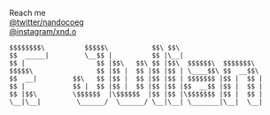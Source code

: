 Reach me <br />
[@twitter/nandocoeg](https://www.twitter.com/nandocoeg/) <br />
[@instagram/xnd.o](https://www.instagram.com/xnd.o/)  
```
$$$$$$$$\          $$$$$\           $$\ $$\                     
$$  _____|         \__$$ |          $$ |\__|                    
$$ |                  $$ |$$\   $$\ $$ |$$\  $$$$$$\  $$$$$$$\  
$$$$$\                $$ |$$ |  $$ |$$ |$$ | \____$$\ $$  __$$\ 
$$  __|         $$\   $$ |$$ |  $$ |$$ |$$ | $$$$$$$ |$$ |  $$ |
$$ |            $$ |  $$ |$$ |  $$ |$$ |$$ |$$  __$$ |$$ |  $$ |
$$ |$$\         \$$$$$$  |\$$$$$$  |$$ |$$ |\$$$$$$$ |$$ |  $$ |
\__|\__|         \______/  \______/ \__|\__| \_______|\__|  \__|
```




<!--
**nandocoeg/nandocoeg** is a ✨ _special_ ✨ repository because its `README.md` (this file) appears on your GitHub profile.
### Hi there 👋
Just a noob boy xixi

Here are some ideas to get you started:

- 🔭 I’m currently working on ...
- 🌱 I’m currently learning ...
- 👯 I’m looking to collaborate on ...
- 🤔 I’m looking for help with ...
- 💬 Ask me about ...
- 📫 How to reach me: ...
- 😄 Pronouns: ...
- ⚡ Fun fact: ...
-->
